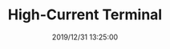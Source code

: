 ﻿---
layout: post 
title: High-Current Terminal
tags: Lug
categories: housing-terminal
overview: High Current Terminal
series: Faston
part_number: AJ8AWG-01
thumb_img: static/202006/209-thumb-20200629081804.jpg
image: static/202006/209-20200629081804.jpg
date: 2019/12/31 13:25:00
---



